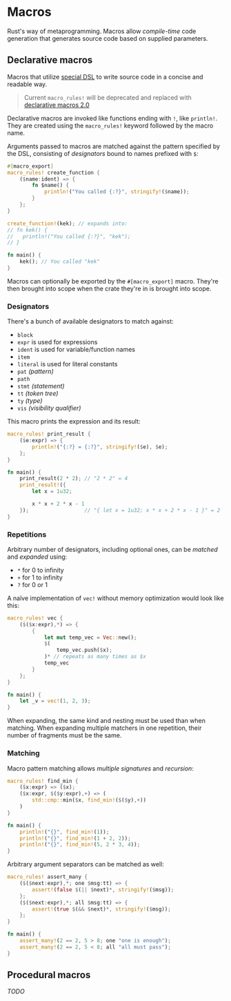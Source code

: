 # Macros

Rust's way of metaprogramming. Macros allow _compile-time_ code generation that
generates source code based on supplied parameters.

## Declarative macros

Macros that utilize
[special DSL](https://doc.rust-lang.org/reference/macros-by-example.html) to
write source code in a concise and readable way.

> Current `macro_rules!` will be deprecated and replaced with
> [declarative macros 2.0](https://github.com/rust-lang/rust/issues/39412)

Declarative macros are invoked like functions ending with `!`, like `println!`.
They are created using the `macro_rules!` keyword followed by the macro name.

Arguments passed to macros are matched against the pattern specified by the DSL,
consisting of _designators_ bound to names prefixed with `$`:

```rust
#[macro_export]
macro_rules! create_function {
    ($name:ident) => {
        fn $name() {
            println!("You called {:?}", stringify!($name));
        }
    };
}

create_function!(kek); // expands into:
// fn kek() {
//   println!("You called {:?}", "kek");
// }

fn main() {
    kek(); // You called "kek"
}
```

Macros can optionally be exported by the `#[macro_export]` macro. They're then
brought into scope when the crate they're in is brought into scope.

### Designators

There's a bunch of available designators to match against:

- `block`
- `expr` is used for expressions
- `ident` is used for variable/function names
- `item`
- `literal` is used for literal constants
- `pat` _(pattern)_
- `path`
- `stmt` _(statement)_
- `tt` _(token tree)_
- `ty` _(type)_
- `vis` _(visibility qualifier)_

This macro prints the expression and its result:

```rust
macro_rules! print_result {
    ($e:expr) => {
        println!("{:?} = {:?}", stringify!($e), $e);
    };
}

fn main() {
    print_result(2 * 2); // "2 * 2" = 4
    print_result!({
        let x = 1u32;

        x * x + 2 * x - 1
    });                  // "{ let x = 1u32; x * x + 2 * x - 1 }" = 2
}
```

### Repetitions

Arbitrary number of designators, including optional ones, can be _matched_ and
_expanded_ using:

- `*` for 0 to infinity
- `+` for 1 to infinity
- `?` for 0 or 1

A naïve implementation of `vec!` without memory optimization would look like
this:

```rust
macro_rules! vec {
    ($($x:expr),*) => {
        {
            let mut temp_vec = Vec::new();
            $(
                temp_vec.push($x);
            )* // repeats as many times as $x
            temp_vec
        }
    };
}

fn main() {
    let _v = vec!(1, 2, 3);
}
```

When expanding, the same kind and nesting must be used than when matching. When
expanding multiple matchers in one repetition, their number of fragments must be
the same.

### Matching

Macro pattern matching allows _multiple signatures_ and _recursion_:

```rust
macro_rules! find_min {
    ($x:expr) => ($x);
    ($x:expr, $($y:expr),+) => (
        std::cmp::min($x, find_min!($($y),+))
    )
}

fn main() {
    println!("{}", find_min!(1));
    println!("{}", find_min!(1 + 2, 2));
    println!("{}", find_min!(5, 2 * 3, 4));
}
```

Arbitrary argument separators can be matched as well:

```rust
macro_rules! assert_many {
    ($($next:expr),*; one $msg:tt) => {
        assert!(false $(|| $next)*, stringify!($msg));
    };
    ($($next:expr),*; all $msg:tt) => {
        assert!(true $(&& $next)*, stringify!($msg));
    };
}

fn main() {
    assert_many!(2 == 2, 5 > 8; one "one is enough");
    assert_many!(2 == 2, 5 < 8; all "all must pass");
}
```

## Procedural macros

_TODO_
